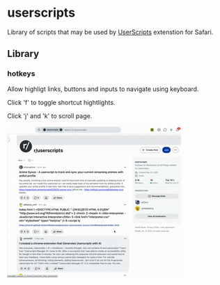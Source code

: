 # userscripts

Library of scripts that may be used by [UserScripts](https://github.com/quoid/userscripts) extenstion for Safari.

## Library

### hotkeys

Allow highligt links, buttons and inputs to navigate using keyboard.

Click 'f' to toggle shortcut hightlights.

Click 'j' and 'k' to scroll page.

![Demo](https://github.com/anonimizerme/userscripts/raw/main/hotkeys/demo.gif)


